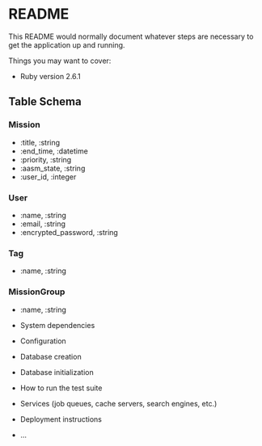 # README

This README would normally document whatever steps are necessary to get the
application up and running.

Things you may want to cover:

* Ruby version 2.6.1

## Table Schema

### Mission
* :title, :string
* :end_time, :datetime
* :priority, :string
* :aasm_state, :string
* :user_id, :integer

### User
* :name, :string
* :email, :string
* :encrypted_password, :string

### Tag
* :name, :string

### MissionGroup
* :name, :string

* System dependencies

* Configuration

* Database creation

* Database initialization

* How to run the test suite

* Services (job queues, cache servers, search engines, etc.)

* Deployment instructions

* ...
